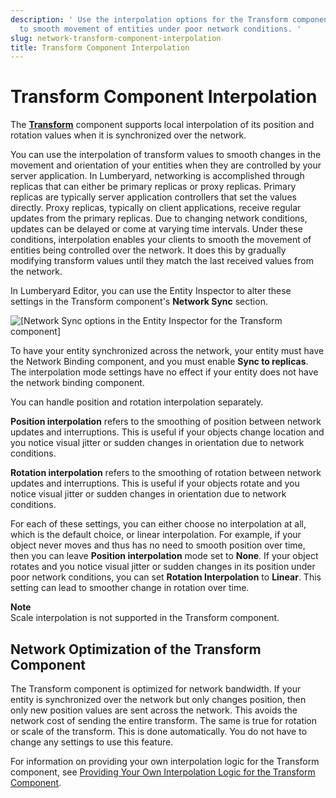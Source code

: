 ```yaml
---
description: ' Use the interpolation options for the Transform component in &ALYlong;
  to smooth movement of entities under poor network conditions. '
slug: network-transform-component-interpolation
title: Transform Component Interpolation
---
```

# Transform Component Interpolation<a name="network-transform-component-interpolation"></a>

The **[Transform](/docs/userguide/components/transform.md)** component supports local interpolation of its position and rotation values when it is synchronized over the network\.

You can use the interpolation of transform values to smooth changes in the movement and orientation of your entities when they are controlled by your server application\. In Lumberyard, networking is accomplished through replicas that can either be primary replicas or proxy replicas\. Primary replicas are typically server application controllers that set the values directly\. Proxy replicas, typically on client applications, receive regular updates from the primary replicas\. Due to changing network conditions, updates can be delayed or come at varying time intervals\. Under these conditions, interpolation enables your clients to smooth the movement of entities being controlled over the network\. It does this by gradually modifying transform values until they match the last received values from the network\.

In Lumberyard Editor, you can use the Entity Inspector to alter these settings in the Transform component's **Network Sync** section\.

![\[Network Sync options in the Entity Inspector for the Transform component\]](/images/userguide/networking/network-transform-component-interpolation-1.png)

To have your entity synchronized across the network, your entity must have the Network Binding component, and you must enable **Sync to replicas**\. The interpolation mode settings have no effect if your entity does not have the network binding component\.

You can handle position and rotation interpolation separately\.

**Position interpolation** refers to the smoothing of position between network updates and interruptions\. This is useful if your objects change location and you notice visual jitter or sudden changes in orientation due to network conditions\.

**Rotation interpolation** refers to the smoothing of rotation between network updates and interruptions\. This is useful if your objects rotate and you notice visual jitter or sudden changes in orientation due to network conditions\.

For each of these settings, you can either choose no interpolation at all, which is the default choice, or linear interpolation\. For example, if your object never moves and thus has no need to smooth position over time, then you can leave **Position interpolation** mode set to **None**\. If your object rotates and you notice visual jitter or sudden changes in its position under poor network conditions, you can set **Rotation Interpolation** to **Linear**\. This setting can lead to smoother change in rotation over time\.

**Note**  
Scale interpolation is not supported in the Transform component\.

## Network Optimization of the Transform Component<a name="network-transform-component-interpolation-optimization"></a>

The Transform component is optimized for network bandwidth\. If your entity is synchronized over the network but only changes position, then only new position values are sent across the network\. This avoids the network cost of sending the entire transform\. The same is true for rotation or scale of the transform\. This is done automatically\. You do not have to change any settings to use this feature\.

For information on providing your own interpolation logic for the Transform component, see [Providing Your Own Interpolation Logic for the Transform Component](/docs/userguide/networking/providing-custom-interpolation-logic.md)\.